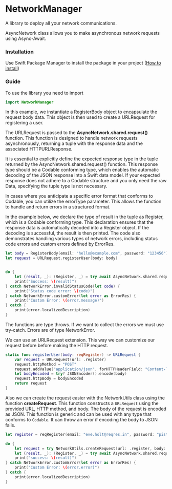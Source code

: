# NetworkManager

A library to deploy all your network communications. 

AsyncNetwork class allows you to make asynchronous network requests using Async-Await.

### Installation

Use Swift Package Manager to install the package in your project ([How to install](https://developer.apple.com/documentation/xcode/adding-package-dependencies-to-your-app))

### Guide

To use the library you need to import

```swift
import NetworkManager
```

In this example, we instantiate a RegisterBody object to encapsulate the request body data. This object is then used to create a URLRequest for registering a user.

The URLRequest is passed to the **AsyncNetwork.shared.request()** function. This function is designed to handle network requests asynchronously, returning a tuple with the response data and the associated HTTPURLResponse.

It is essential to explicitly define the expected response type in the tuple returned by the AsyncNetwork.shared.request() function. This response type should be a Codable conforming type, which enables the automatic decoding of the JSON response into a Swift data model. If your expected response does not adhere to a Codable structure and you only need the raw Data, specifying the tuple type is not necessary.

In cases where you anticipate a specific error format that conforms to Codable, you can utilize the errorType parameter. This allows the function to handle and return errors in a structured format.

In the example below, we declare the type of result in the tuple as Register, which is a Codable conforming type. This declaration ensures that the response data is automatically decoded into a Register object. If the decoding is successful, the result is then printed. The code also demonstrates handling various types of network errors, including status code errors and custom errors defined by ErrorRes.

```swift
let body = RegisterBody(email: "hello@example.com", password: "123456")
let request = URLRequest.registerUser(body: body)


do {
    let (result, _): (Register, _) = try await AsyncNetwork.shared.request(request, errorType: ErrorRes.self)
    print("Success: \(result)")
} catch NetworkError.invalidStatusCode(let code) {
    print("Status code error: \(code)")
} catch NetworkError.customError(let error as ErrorRes) {
    print("Custom Error: \(error.message)")
} catch {
    print(error.localizedDescription)
}
```

The functions are type throws. If we want to collect the errors we must use try-catch. Errors are of type NetworkError.

We can use an URLRequest extension. This way we can customize our request before before making the HTTP request.

```swift
static func registerUser(body: reqRegister) -> URLRequest {
    var request = URLRequest(url: .register)
    request.httpMethod = "POST"
    request.addValue("application/json", forHTTPHeaderField: "Content-Type")
    let bodyEncoded = try? JSONEncoder().encode(body)
    request.httpBody = bodyEncoded
    return request
}
```

Also we can create the request easier with the NetworkUtils class using the function **createRequest**. This function constructs a `URLRequest` using the provided URL, HTTP method, and body. The body of the request is encoded as JSON. This function is generic and can be used with any type that conforms to `Codable`. It can throw an error if encoding the body to JSON fails.

```swift
let register = reqRegister(email: "eve.holt@reqres.in", password: "pistol")

do {
    let request = try NetworkUtils.createRequest(url: .register, body: register, method: .post)
    let (result, _): (Register, _) = try await AsyncNetwork.shared.request(request, logData: true, errorType: ErrorRes.self)
    print("success: \(result)")
} catch NetworkError.customError(let error as ErrorRes) {
    print("Custom Error: \(error.error)")
} catch {
    print(error.localizedDescription)
}
```

 
